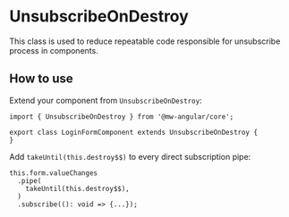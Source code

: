 # UnsubscribeOnDestroy

This class is used to reduce repeatable code responsible for unsubscribe process in components.

## How to use

Extend your component from `UnsubscribeOnDestroy`:

```
import { UnsubscribeOnDestroy } from '@mw-angular/core';

export class LoginFormComponent extends UnsubscribeOnDestroy {
}
```

Add `takeUntil(this.destroy$$)` to every direct subscription pipe:

```
this.form.valueChanges
  .pipe(
    takeUntil(this.destroy$$),
  )
  .subscribe((): void => {...});
```
